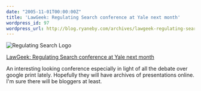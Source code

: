 ```yaml
---
date: "2005-11-01T00:00:00Z"
title: 'LawGeek: Regulating Search conference at Yale next month'
wordpress_id: 97
wordpress_url: http://blog.ryaneby.com/archives/lawgeek-regulating-search-conference-at-yale-next-month/
---
```

<img src='http://blog.ryaneby.com/wp-content/search_banner.jpg' alt='Regulating Search Logo' />

<a href="http://lawgeek.typepad.com/lawgeek/2005/11/yale_informatio.html">LawGeek: Regulating Search conference at Yale next month</a>

An interesting looking conference especially in light of all the debate over google print lately. Hopefully they will have archives of presentations online. I'm sure there will be bloggers at least.
